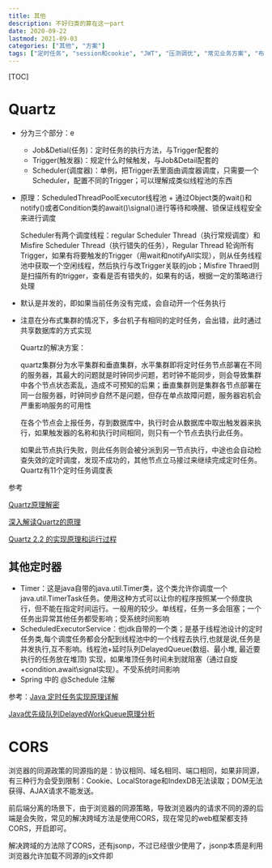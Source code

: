 ```yaml
---
title: 其他
description: 不好归类的算在这一part
date: 2020-09-22
lastmod: 2021-09-03
categories: ["其他", "方案"]
tags: ["定时任务", "session和cookie", "JWT", "压测调优", "常见业务方案", "布隆过滤器", "淘汰算法"]
---
```


[TOC]

# Quartz

* 分为三个部分：e
  * Job&Detial(任务)：定时任务的执行方法，与Trigger配套的
  * Trigger(触发器)：规定什么时候触发，与Job&Detail配套的
  * Scheduler(调度器)：单例，把Trigger丢里面由调度器调度，只需要一个Scheduler，配置不同的Trigger；可以理解成类似线程池的东西

* 原理：ScheduledThreadPoolExecutor线程池 + 通过Object类的wait()和notify()或者Condition类的await()\signal()进行等待和唤醒、锁保证线程安全 来进行调度

  Scheduler有两个调度线程：regular Scheduler Thread（执行常规调度）和Misfire Scheduler Thread（执行错失的任务），Regular Thread 轮询所有Trigger，如果有将要触发的Trigger（用wait和notifyAll实现），则从任务线程池中获取一个空闲线程，然后执行与改Trigger关联的job；Misfire Thraed则是扫描所有的trigger，查看是否有错失的，如果有的话，根据一定的策略进行处理

* 默认是并发的，即如果当前任务没有完成，会自动开一个任务执行

* 注意在分布式集群的情况下，多台机子有相同的定时任务，会出错，此时通过共享数据库的方式实现

  Quartz的解决方案：

  quartz集群分为水平集群和垂直集群，水平集群即将定时任务节点部署在不同的服务器，其最大的问题就是时钟同步问题，若时钟不能同步，则会导致集群中各个节点状态紊乱，造成不可预知的后果；垂直集群则是集群各节点部署在同一台服务器，时钟同步自然不是问题，但存在单点故障问题，服务器宕机会严重影响服务的可用性

  在各个节点会上报任务，存到数据库中，执行时会从数据库中取出触发器来执行，如果触发器的名称和执行时间相同，则只有一个节点去执行此任务。

  如果此节点执行失败，则此任务则会被分派到另一节点执行，中途也会自动检查失效的定时调度，发现不成功的，其他节点立马接过来继续完成定时任务。Quartz有11个定时任务调度表

参考

[Quartz原理解密](https://www.cnblogs.com/Dorae/p/9357180.html)

[深入解读Quartz的原理](https://blog.csdn.net/scgyus/article/details/79360316)

[Quartz 2.2 的实现原理和运行过程](https://blog.csdn.net/xlxxcc/article/details/52104463)

## 其他定时器

  * Timer：这是java自带的java.util.Timer类，这个类允许你调度一个java.util.TimerTask任务。使用这种方式可以让你的程序按照某一个频度执行，但不能在指定时间运行。一般用的较少。单线程，任务一多会阻塞；一个任务出异常其他任务都受影响；受系统时间影响
  * ScheduledExecutorService：也jdk自带的一个类；是基于线程池设计的定时任务类,每个调度任务都会分配到线程池中的一个线程去执行,也就是说,任务是并发执行,互不影响。线程池+延时队列DelayedQueue(数组、最小堆, 最近要执行的任务放在堆顶) 实现，如果堆顶任务时间未到就阻塞（通过自旋+condition.await\signal实现）。不受系统时间影响
  * Spring 中的 @Schedule  注解

参考：[Java 定时任务实现原理详解](https://blog.csdn.net/u013332124/article/details/79603943)

[Java优先级队列DelayedWorkQueue原理分析](https://www.jianshu.com/p/587901245c95)

# CORS

浏览器的同源政策的同源指的是：协议相同、域名相同、端口相同，如果非同源，有三种行为会受到限制：Cookie、LocalStorage和IndexDB无法读取；DOM无法获得、AJAX请求不能发送。

前后端分离的场景下，由于浏览器的同源策略，导致浏览器内的请求不同的源的后端是会失败，常见的解决跨域方法是使用CORS，现在常见的web框架都支持CORS，开启即可。

解决跨域的方法除了CORS，还有jsonp，不过已经很少使用了，jsonp本质是利用浏览器允许加载不同源的js文件即<script>标签等，将跨域请求<script>标签里，返回一段可执行的js代码，其中包含了请求结果，通常是json格式，前端通过返回的js代码执行回调获取结果。

详情见 [跨域资源共享 CORS 详解](http://www.ruanyifeng.com/blog/2016/04/cors.html)

对于跨域产生的问题，如CSRF跨域请求攻击的解决方案，可参考：[美团:如何防止csrf](https://tech.meituan.com/2018/10/11/fe-security-csrf.html)

# session和cookie

- 首先Http是无状态的，因此需要通过session、cookie来达到记录用户状态的目的。

- 传统的session、cookie：session存用户信息，保存在服务端中，cookie里存session对应的sessionId，保存在客户端中，用于找到对应的session，每次请求都会带上该cookie来表示此用户。

- 由于现在实例的部署不可能只部署一个，一般都是集群部署，因此session不可以只存在一个实例的内存中，因此引入Redis来存用户的登录信息

- 现在一般使用 token + Redis来实现 cookie - session 机制，本质上差不多，前端的cookie更多的是存token的信息而已，token也可以存在LocalStorage或sessionStorage中，发送请求时一般是把token的值放在请求头中，而不会把cookie发给后端，这样可以避免当用户禁用cookie导致功能不可用，还有CSRF问题。

# JWT

JWT = JSON WEB TOKEN

## 原理

JWT实际上是一个token(令牌)，分为三部分：Header(头部)、Payload(负载)、Signature(签名)。

Header(头部) ：两部分组成，记录令牌类型和JWT的签名算法，一般是HMACSHA256。

Payload(负载)： 记录用户登录信息(官方规范默认是不加密的，分为官方字段和私有字段）。

Signature(签名) ：记录将 Header、Payload和服务端的密钥组合起来，使用Header(头部)里规定的方式加密。

比如header里保存的加密方式是HMACSHA256，`签名 Signature = HMACSHA256(base64URL(header) + "." + base64URL(payload) + "." + 保存在后端的密钥)`

最后的JWT = `base64URL(Header) + "." + base64URL(Payload) + "." + Signature`，后端收到该JWT后验证该签名是否正确，来判断JWT里的用户信息是否可靠。

**base64**：64指的是A-Z,a-z，0-9，+，/，将待转换的字符串转成二进制流，每3个8位转成4个6位，6位的二进制数转成十进制，根据码表找到对应的字符，以=号做后缀，凑齐位数

一般是为了解决一些字符编码的问题，将非ASCII字符转化为ASCII字符，还有就是可以对数据做简单加密，base64URL在base64的基础上增加对一些符号的编解码，比如把"-"替换成"+"，使得它可以出现在url中。

**HMACSHA256**：摘要算法，一般用于验证签名是否一致

## 使用

可以存储在浏览器的本地缓存localStorage或者cookie中，发送请求的时候放在cookie里，或者放在请求头中

- JWT的目的是让服务器不保存任何session数据，让后端变成无状态的，因此没办法主动废弃某个token，一旦签发了JWT，在到期之前就会始终有效，如果想要实现这种功能，必然需要在后端保存JWT，就违背了JWT的设计初衷了。
- 要让JWT实现 续签 和 主动过期功能，必定需要在后端保存JWT
  - jwt主动过期问题，使用黑名单即可；分成两点，客户端要求失效，服务端记录token到黑名单；用户重置密码，服务端记录uid-time键值对，在此之前的token全部失效；客户端把保存的jwt删掉是没用的，此时的jwt依然有效，只是客户端没记录而已
  - jwt续签问题，一种解决方式是jwt中存储过期时间，服务端设置刷新时间，请求时判断是否在过期时间或刷新时间，在刷新时间内进行token刷新，失效token记入黑名单；
  - 而黑名单过大问题，可以采用记录UID-刷新时间方式解决，判断jwt签发时间，jwt签发时间小于UID-刷新时间的记为失效
- 个人认为JWT的生成方式本身是有一套规范的，在实际使用过程中也可以对他进行改动，本质上还是一个签名校验而已，一般会对JWT进行魔改，比如使用Header(头部)里的加密方式加密Signature(签名)，Signature(签名)加密Header(头部) 和Payload(负载) 这两部分，服务器里的私钥解密Payload(负载)，得到需要的登录信息，不通过简单的base64URL编码，不对外暴露，签名算法或者签名里的密钥的方式可以改成其他等。

JWT参考：[JWT 超详细分析](https://learnku.com/articles/17883)

# CAS模型 - SSO(单点登录)

可参考：[CAS实现单点登录SSO执行原理探究](https://blog.csdn.net/javaloveiphone/article/details/52439613)，讲得算是比较明白，这里是总结基于CAS模式改的单点登录模式

- 第一次访问时，由于没有访问的token，会引导至登录

![第一次访问](https://github.com/Nixum/Java-Note/raw/master/picture/sso-first-access.png)

- 再次访问Web-1时，由于前端已存了token，直接使用token进行请求即可

- 已登录Web-1时去访问Web-2，会通过后端认证中心实现单点登录

![第二次访问](https://github.com/Nixum/Java-Note/raw/master/picture/sso-second-access.png)

这里在总结一下关于GrantTicket和ServiceTicket，跟CAS模型中提到的TGT、ST、PGT这些东西是类似的，本质是作为验证的票据，图中的GrantTicket、ServiceTicket、token含义如下

GrantTicket：全局会话票据，保存在登录页，通过GrantTicket才能换取ServiceTicket；

ServiceTicket表示访问资源的一次性票据，根据ServiceTicket换取token，换取后失效；

token：登录凭证

GT、ST和token都是保存在Redis中的，他们在Redis中的存储结构如下

```
key：TOKEN_${Token的值}
value:
{
    "createTime": 1565961654807,
    "accountId": "123",
    // 用户其他信息
    "grantTicket": ${GrantTicket的值}  // token关联GT，用于注销时实现全局注销
}

key：GRANT_TICKET_${GrantTicket的值}
value:
{
    "createTime": 1565961654807,
    "accountId": "123",
}

key：SERVICE_TICKET_${ServiceTicket的值}
value:
{
    "createTime": 1565961654807,
    "grantTicket": ${GrantTicket的值} // ST关联GT，用于判断该ST是否有效，换取token后删除
}

// token与grantTicket的记录，注销时，根据token中关联的GT，找到所有与之关联的token，进行删除，这里推荐使用Redis的scan命令进行分段查询，原因是Redis是单线程的，如果数据量太大使用keys命令遍历太久，阻塞Redis接收其他命令
key：{grantTicket}-{token}
value：无
```

# 基于OAuth2.0的第三方登录

可参考：[理解OAuth 2.0](https://www.ruanyifeng.com/blog/2014/05/oauth_2_0.html)，这样基本就入门了，这里是总结项目中如何接入，一般在集成facebook和google的第三方登录也是类似的流程机制，这里只用到了access_token，对于refresh_token，是用来延长access_token的过期时间的，减少短时间内的重复登录，这里就没有涉及到了

![基于OAuth2的第三方登录](https://github.com/Nixum/Java-Note/raw/master/picture/基于oauth2的第三方登录流程.png)

为什么要后端要根据code + clientId + secret换成access_token，再根据access_token换用户个人信息？

为什么后端不直接code + clientId + secret换用户个人信息呢？

主要还是为了安全，防止中间人攻击

* 重定向的参数是带在url里的，是直接暴露在客户端的，如果直接返回access_token就不安全，因此才多了code这一层，为了降低code被拦截泄漏后的风险，code的过期时间一般都很短，且是一次性的；

* 另外就是后端对于外部的请求都是不信任的，因此接收到的参数(code)首先还要配合凭证去验证其合法性，对于验证通过后获得的access_token也有更多的操作空间，由后端持有，不会暴露出去

  像上图那种登录方案，后端只需要用户个人信息换完token就算完事了，所以看起来好像直接使用code + clientId + secret换用户个人信息就行，但是如果此时需要再获取用户的其他信息，就没有没办法再用code去换了，只能要求用户再次登录，此时如果有access_token就显得多么重要了

# 压测

总结一下做过的压测，压测工具jmetter，利用jmette可以多线程并发请求和可以实时查看简易报告的能力

1. 先对被压测服务的接口针对不同场景编写压测用例，设定好TPS的起始和目标值，作为压测计划

2. 画压测机器部署关系图，部署压测环境

   *  对于被压测的服务，一般会mock掉与该服务相关关联的服务，比如该服务还连了数据库，该接口请求依赖一些独立部署的中间件，或者依赖其他服务，则会对这些相关的依赖用桩来代替，用于维持通信，以减少这些额外服务的影响。

   * 一般一台机器只部署一个服务，特别是被压测服务，此外还要注意被压测服务所在的机器上网络设置相关的参数，比如TCP最大连接数、回收策略之类的设置

3. 编写压测脚本，压测脚本越简单越好，尽量让压测工具不影响被压测服务，**脚本最重要的几个设置**： 发起请求时的并发线程数、响应的断言、TPS数，其他那些花里胡哨的输出树状图，饼图啊那些都不用配了，用最简单的报告输出即可

4. 部署完后，将脚本配置放到jmeter的机器上，启动压测

   ```
   nohup java -jar bin/ApacheJMeter.jar -n -t jmetter脚本路径/config.jmx > test.out &
   ```

   输出到当前目录下的test.out文件里，这里启动是使用默认参数启动，如果对jmetter的JVM设置有要求，也可以在启动时指定JVM参数，如

   ```
   nohup java -server -XX:+HeapDumpOnOutOfMemoryError -Xms512m -Xmx512m -XX:+UseG1GC -XX:MaxGCPauseMillis=250 -XX:G1ReservePercent=20 -Djava.security.egd=file:/dev/urandom -jar bin/ApacheJMeter.jar -n -t jmetter脚本路径/config.jmx > test.out &
   ```

   压测开启后可以打开test.out文件查看压测报告

5. 一般是按照TPS从小往大压，小的TPS压，在正常延时的情况下可以先判断程序是否有问题，比如内存泄漏，内存溢出，没问题了再逐步往大了压。如果先从大往小压，延时又上不去，此时判断不了是程序内部问题还是过大的TPS导致。压测时间一般最少压一天

6. 输出压测报告

一般有如下几个点要注意，这些点到时也要输出到压测报告上

| 监控点                                | 说明                                                         |
| ------------------------------------- | ------------------------------------------------------------ |
| jmetter端的TPS、延时、错误率          | 观察TPS是否符合预期、延时是否达到预期且稳定、错误率要为0。**当程序正常时降低RT的手段**：减少不必要的日志输出、业务逻辑算法是否还有优化空间，是否有IO占用或者频繁序列化反序列化、内部队列是否阻塞 |
| 被压测服务的gc                        | fgc，ygc不要太频繁，一般来说**fgc 一小时要小于3~4次**；**ygc一分钟要小于3~4次为佳**。 |
| jmetter端的CPU、内存使用率等          | 注意jmetter端的CPU是否过高或波动很大，避免影响压测结论       |
| 被压测服务端的CPU、磁盘、内存使用率等 | 如果cpu过高，如果连续达到90以上，基本上是内存泄漏导致了频繁的fgc；磁盘的占用情况，注意生成的日志是否把磁盘占满了 |

使用 `jstat -gcutil [pid] [时间间隔，每几秒打印] [打印次数]`查看GC情况

当被压测端的gc不正常时，应尽量保存事发环境

​	1、收集内存使用基本情况统计：`jmap -heap [pid] > [文件名，如heap.log]`


​	2、收集线程堆栈运行信息：`jstack [pid] > [文件名，如stack.log]`

​	3、收集内存详细使用信息，生成dump内存快照：`jmap -dump:format=b,file=[文件名，如heap.dump] [pid]`


一般使用eclipse mat工具进行内存快照的分析，排查出内存泄漏的问题。

mat的使用参见：[Eclipse MAT内存分析工具](https://www.cnblogs.com/yueshutong/p/9824772.html)

**一般压测脚本的模板：**

```xml
<?xml version="1.0" encoding="UTF-8"?>
<jmeterTestPlan version="1.2" properties="3.2" jmeter="3.2 r1790748">
  <hashTree>
    <TestPlan guiclass="TestPlanGui" testclass="TestPlan" testname="测试计划" enabled="true">
        <!-- 一般写压测计划中的序号+名称 -->
      <stringProp name="TestPlan.comments"></stringProp>
      <boolProp name="TestPlan.functional_mode">false</boolProp>
      <boolProp name="TestPlan.serialize_threadgroups">false</boolProp>
      <elementProp name="TestPlan.user_defined_variables" elementType="Arguments" guiclass="ArgumentsPanel" testclass="Arguments" testname="用户定义的变量" enabled="true">
        <collectionProp name="Arguments.arguments"/>
      </elementProp>
      <stringProp name="TestPlan.user_define_classpath"></stringProp>
    </TestPlan>
    <hashTree>
      <ThreadGroup guiclass="ThreadGroupGui" testclass="ThreadGroup" testname="Thread Group" enabled="true">
        <stringProp name="ThreadGroup.on_sample_error">continue</stringProp>
        <elementProp name="ThreadGroup.main_controller" elementType="LoopController" guiclass="LoopControlPanel" testclass="LoopController" testname="循环控制器" enabled="true">
          <boolProp name="LoopController.continue_forever">false</boolProp>
          <intProp name="LoopController.loops">-1</intProp>
        </elementProp>
        <stringProp name="ThreadGroup.num_threads">500</stringProp>                                             <!-- 发起请求时的并发线程数，这里设置为500个并发线程，表示使用这么多的线程数来达到下面设置的TPS数 -->
        <stringProp name="ThreadGroup.ramp_time">8</stringProp>
        <longProp name="ThreadGroup.start_time">1509332694000</longProp>
        <longProp name="ThreadGroup.end_time">1509332694000</longProp>
        <boolProp name="ThreadGroup.scheduler">false</boolProp>
        <stringProp name="ThreadGroup.duration"></stringProp>
        <stringProp name="ThreadGroup.delay"></stringProp>
      </ThreadGroup>
      <hashTree>
        <HTTPSamplerProxy guiclass="HttpTestSampleGui" testclass="HTTPSamplerProxy" testname="click http request" enabled="true">
          <elementProp name="HTTPsampler.Arguments" elementType="Arguments" guiclass="HTTPArgumentsPanel" testclass="Arguments" testname="用户定义的变量" enabled="true">
            <collectionProp name="Arguments.arguments"/>
          </elementProp>
          <stringProp name="HTTPSampler.domain">192.168.1.123</stringProp>         <!-- 此处为被压测服务的host -->
          <stringProp name="HTTPSampler.port">12345</stringProp>                    <!-- 此处为被压测服务的port -->
          <stringProp name="HTTPSampler.protocol">http</stringProp>
          <stringProp name="HTTPSampler.contentEncoding"></stringProp>
          <stringProp name="HTTPSampler.path">${__StringFromFile(/home/urls.log,,,)}</stringProp>  <!-- 发起的http请求uri从文件读取，文件路径 -->
          <stringProp name="HTTPSampler.method">GET</stringProp>
          <boolProp name="HTTPSampler.follow_redirects">false</boolProp>
          <boolProp name="HTTPSampler.auto_redirects">false</boolProp>
          <boolProp name="HTTPSampler.use_keepalive">true</boolProp>
          <boolProp name="HTTPSampler.DO_MULTIPART_POST">false</boolProp>
          <stringProp name="HTTPSampler.embedded_url_re"></stringProp>
          <stringProp name="HTTPSampler.implementation">Java</stringProp>
          <stringProp name="HTTPSampler.connect_timeout"></stringProp>
          <stringProp name="HTTPSampler.response_timeout"></stringProp>
        </HTTPSamplerProxy>
        <hashTree/>
        <ResponseAssertion guiclass="AssertionGui" testclass="ResponseAssertion" testname="Response Assertion" enabled="true">
          <collectionProp name="Asserion.test_strings">
            <stringProp name="49586">200</stringProp>                                       <!-- http请求的响应断言，要求返回的http code为200才判定为成功 -->
          </collectionProp>
          <stringProp name="Assertion.test_field">Assertion.response_code</stringProp>
          <boolProp name="Assertion.assume_success">false</boolProp>
          <intProp name="Assertion.test_type">8</intProp>
        </ResponseAssertion>
        <hashTree/>
        <ConstantThroughputTimer guiclass="TestBeanGUI" testclass="ConstantThroughputTimer" testname="Constant Throughput Timer" enabled="true">
          <intProp name="calcMode">1</intProp>
          <doubleProp>
            <name>throughput</name>
            <value>30000.0</value>          <!-- 1分钟内发起的请求数，换算为tps为500 -->
            <savedValue>0.0</savedValue>
          </doubleProp>
        </ConstantThroughputTimer>
        <hashTree/>
      </hashTree>
    </hashTree>
    <WorkBench guiclass="WorkBenchGui" testclass="WorkBench" testname="工作台" enabled="true">
      <boolProp name="WorkBench.save">true</boolProp>
    </WorkBench>
    <hashTree/>
  </hashTree>
</jmeterTestPlan>
```

# 调优

参考：https://tech.meituan.com/2016/12/02/performance-tunning.html

# 业务相关

## 防止表单重复提交

**场景**：用户点击下单页面，跳转至下单页面，提交订单，此时有可能网络原因或者用户点击多次，导致订单重复提交。

**解决**：用户跳转至下单页前，会先获取订单号(也作为订单表主键)，将订单号绑定在下单页，利用数据库主键唯一的特性，让创建订单的操作变成幂等性。

## 解决ABA问题

**场景：**类似MySQL的丢失更新，比如有操作1，操作2先后对记录A进行更新，操作1的响应丢失导致重试，此时操作2已经更新成功，操作1重试时会覆盖操作2的更新。

**解决：**通过版本号解决，订单表增加一列作版本号，版本号可以使用递增序列、时间戳等，通过比较版本号来确定操作的先后顺序，更新成功时也需要更新版本号。

## 流量大、数据量大的商品详情页数据存储

**场景：**一般商品详情页都是访问量最大的页面，比如用户做商品对比、查看商品详情都需要，另外就是商品详情页一般涉及很多数据，如下，且后端存储的sku量也是巨大的，直接分多张表去存虽然可以实现，但是性能就一般了。

```
商品
├── 基本信息
│    ├── 标题、副标题
│    ├── 价格：原价、促销价
│    └── 颜色、规格等
├── 商品参数
├── 商品介绍
├── 图片视频
来自其他系统的
├── 促销信息
├── 推荐商品
├── 评论、评价
├── 配送信息
└── 店铺信息
```

**解决：**分析不同的数据特性，比如有些数据是热点的、相对固定的、不常被修改的、需求变化不大的等各种维度去划分，进行不同存储。动态数据、实时数据还是照旧，该怎么处理怎么处理，其他的可以：

1. 套一层缓存在数据库外面，查询数据先缓存后数据库

2. 针对每个不同的spu有不同的商品属性，则可以使用NoSQL来解决

3. 针对图片、视频等数据，使用对象存储、CDN解决，比如AWS S3，直接通过其提供的API进行访问，将这部分的压力转移到云服务厂商

4. 将相对固定的数据静态化，比如商品介绍，其包含了大量的文字、图片、视频等，可直接将这一部分保存成HTML文件中，访问时直接返回HTML文件，保存成HTML还可以配合CDN进行加速

## 针对SQL方面的优化

* 可以起一个SQL检查脚本，检查执行时间过长的SQL，如果超过指定时间的，进行记录和kill，再进行优化，把慢SQL解决掉，避免多个执行时间过长的SQL拖垮整个数据库。
* 主从分离，读写分离，服务降级
* 分析SQL执行和访问量间的关系，数据库CPU利用率变化
* MySQL单次查询扫描的数据量控制在千万级别内，单次扫描的数据量在百万级别是可以接受，理论上查询都应该使用索引，避免全表扫描

## 对象存储原理

* 本质是一个规模很大的分布式Key-value集群，外加一个保存集群节点信息、文件信息和映射关系(统称为元数据)的节点集群，在最外层再加上一个Gateway来对外提供服务即可。
* 针对图片、视频等大文件，在存储时会将其拆分成多个大小相等的块Block，一般是几十KB到几MB，便于管理，也可以分散到不同节点，提升并行读写性能。
* 由于分成的块太小，数量多，一般也不是直接进行管理的，而是将一些块进行聚合，放到容器里，类似分片的概念，主从复制时，也是直接复制这些块即可，不用再复制多日志

## 跨系统数据实时同步

* 采用Bin Log + MQ的方式，将上游数据实时同步到下游其他系统的数据库中，为了确保数据一致性，必须顺序读取Bin Log，因此MQ的主题也必须设置为只有一个分区，才能保证Bin Log有序。
* 当下游系统想要扩展消费能力时，不可盲目增加同步线程数和MQ主题分区，由于Bin Log的顺序性，要确保多线程消费时，不会对数据产生影响，所以可以将具有因果一致性的Bin Log发布给同一主题分区，才可以多线程同步消费。具体可参考MySQL 5.6版本后多线程处理Bin Log的做法。

## 不停机情况下更换数据库

* 利用Bin Log或者复制状态机理论，增加一个新库和同步服务。先将旧库上的数据快照同步到新库，对于旧库的新数据，使用同步服务进行同步复制
* 改造旧服务，增加双写新旧两个库的功能，添加功能开关，使其能够只写旧库、只写新库、同步双写的功能
* 开关打至只写旧服务，利用同步服务同步数据，等改造后的旧服务能稳定运行，验证新旧两个库的数据是否一致；一致之后将改造后的旧服务的开关打至同步双写，关闭同步服务，此时仍然以数据写至旧库为主，写新库失败则进行人工干预，此外，双写时可能会存在数据不一致，此时需要针对这一小段时期上线数据对比与补偿服务，验证和补充新旧数据不一致问题；待最终稳定后，才将开关打至只写新服务，实现数据库替换的平滑过渡。

## 海量数据处理

针对的是埋点数据、日志数据、访问数据、点击数据、监控数据等，一般采用先存储后计算的方式

* 使用Kafka存储，上游系统将海量数据采集后发给KafKa，利用Kafka无限消息堆积和超高吞吐，存储数据，再由下游系统进行订阅消费即可。这种方案适合短时间的海量数据处理。关键词：分布式流数据存储。
* HDFS存储 + Hive查询 或者 ES查询
* 针对监控数据，可以使用时序数据库，例如Prometheus

## API协议设计

其实分成了API和协议两部分

* 一般API会符合Restful规范，由行为 + 资源组合而成；
* 协议一般就包含了请求/响应头和响应/请求体的内容，参数结构化，比如参数类型是Hash，就不要存成String，值是Hash的序列化后的字符串；
* 响应结果要统一，尽量不要因为参数的不同而返回不同类型的响应结构
* 需要考虑认证和安全相关，比如是否需要签名、票据、token等
* 多服务之间，保证风格一致
* 考虑幂等；
* 加入版本控制，加在URL上，或者请求头有个字段标识；

# 布隆过滤器

本质上是基于hash的概率性数据结构，是一个很长的二进制数组，主要用于判断元素可能存在集合中，或者一定不在集合中。

## 原理

1. 有一个长度为m的bit数组，初始每个bit都是0，另外还有k个hash函数；
2. 当加入一个元素时，先调用k个hash函数得到k个结果，将这k个结果与bit数组长度取模得到k个数组下标，将这k个数组下标对应的值置为 1；
3. 查询元素时，同样经过上面步骤的计算，最终得到k个数组下标，判断这些下标对应的值是否为1，如果为1，说明元素可能存在，如果有一个不为1，说明元素一定不存在，返回结果；

## 误判率计算

> 涉及到3个重要的参数：
>
> 1. `m`表示bit数组的长度
> 2. `k`表示散列函数的个数
> 3. `n`表示插入的元素个数
>
> 布隆过滤器中，一个元素插入后，某个bit为0的概率是`(1 − 1/m)^k`
>
> n元素插入后，某个bit为0的概率是`(1 − 1/m)^(n*k)`
>
> false positive的概率是`(1−(1−1/m)^n*k)^k`
>
> 因为需要的是`k`个不同的bit被设置成1，概率是大约是`(1−e^(−k*n/m))^k`
>

## 实现

可以基于redis实现，但这里只给出go版本的实现，支持并发安全

```go
const (
	mod7       = 1<<3 - 1
	bitPerByte = 8
)

type Filter struct {
	lock       *sync.RWMutex
	concurrent bool
	// 长度之所以要取2的指数是因为要将取模操作优化成与操作， % 等于 &(2^n-1)
	m     uint64 // bit array of m bits, m will be ceiling to power of 2
	n     uint64 // number of inserted elements
	log2m uint64 // log_2 of m
	k     uint64 // the number of hash function
	keys  []byte // byte array to store hash value
}

func New(size uint64, k uint64, race bool) *Filter {
	log2 := uint64(math.Ceil(math.Log2(float64(size))))
	filter := &Filter{
		m:          1 << log2,
		log2m:      log2,
		k:          k,
		keys:       make([]byte, 1<<log2),
		concurrent: race,
	}
	if filter.concurrent {
		filter.lock = &sync.RWMutex{}
	}
	return filter
}

func (f *Filter) Add(data []byte) *Filter {
	if f.concurrent {
		f.lock.Lock()
		defer f.lock.Unlock()
	}
	h := baseHash(data)
	for i := uint64(0); i < f.k; i++ {
		loc := location(h, i)
		slot, mod := f.location(loc)
		f.keys[slot] |= 1 << mod
	}
	f.n++
	return f
}

// location returns the bit position in byte array
// & (f.m - 1) is the quick way for mod operation
func (f *Filter) location(h uint64) (uint64, uint64) {
	slot := (h / bitPerByte) & (f.m - 1)
	mod := h & mod7
	return slot, mod
}

// baseHash returns the murmur3 128-bit hash
func baseHash(data []byte) []uint64 {
	a1 := []byte{1} // to grab another bit of data
	hasher := murmur3.New128()
	hasher.Write(data) // #nosec
	v1, v2 := hasher.Sum128()
	hasher.Write(a1) // #nosec
	v3, v4 := hasher.Sum128()
	return []uint64{
		v1, v2, v3, v4,
	}
}
```

# 淘汰算法

## LRU

java实现，非线程安全

```java
// 非线程安全，注意每一次对节点有操作对需要同时操作 nodeMap和lruQueue
// LRU本质是利用 hashMap 和 双向链表 实现
public class LRUCache {

  private Map<String, Node> nodeMap;
  private DoubleLinkedList lruQueue;
  private int size = 0;

  public LRUCache() {
    this(3);
  }

  public LRUCache(int size) {
    this.size = size;
    this.nodeMap = new HashMap<>();
    this.lruQueue = new DoubleLinkedList();
  }


  public String get(String key) {
    Node n = nodeMap.get(key);
    if (n == null) {
      return null;
    }
    // 获取后直接放到到最前的位置
    put(n.key, n.value);
    return n.value;
  }

  public void put(String key, String value) {
    Node newNode = new Node(key, value);
    // 如果包含，则放到最前
    if (nodeMap.containsKey(key)) {
      lruQueue.remove(nodeMap.get(key));
      lruQueue.addFirst(newNode);
      // 记得更新map
      nodeMap.put(key, newNode);
    } else {
      // 如果满了，则移除最后一个
      if (size <= lruQueue.size()) {
        Node last = lruQueue.removeLast();
        nodeMap.remove(last.key);
      }
      nodeMap.put(key, newNode);
      lruQueue.addFirst(newNode);
    }
  }

  private class Node {
    private String key;
    private String value;
    private Node pre;
    private Node next;

    public Node(String key, String value) {
      this.key = key;
      this.value = value;
    }
  }

  // 封装双向链表方法，构建时要注意前后节点指向和空指针问题
  private class DoubleLinkedList {
    private Node head;
    private Node tail;
    private int count = 0;

    public void addFirst(Node n) {
      if (head == null) {
        tail = n;
      }
      count ++;
      n.next = head;
      if (head != null) {
        head.pre = n;
      }
      head = n;
    }

    public Node removeLast() {
      if (count == 0) {
        return null;
      }
      Node result = tail;
      if (tail.pre != null) {
        tail.pre.next = null;
      } else {
        head = null;
        tail = null;
      }
      count --;
      return result;
    }

    public void remove(Node n) {
      if (count == 0) {
        return ;
      }
      count --;
      if (n.pre != null) {
        n.pre.next = n.next;
      } else {
        head = n.next;
      }
      if (n.next != null) {
        n.next.pre = n.pre;
      } else {
        tail = n.pre;
      }
    }

    public int size() {
      return count;
    }
  }
}
```

golang实现

```go

```

## LFU

java实现，非线程安全

```java
/**
 * 频次最少使用
 * 设定容量，每次get key会修改使用次数和使用时间，当满容量时，移除次数最少的那个
 * 如果有多个key的使用次数一样，则移除使用时间最旧的那个
 */
public class LFUCache {

    Map<String, String> keyValMap;
    Map<String, Integer> key2FreqMap;
    // 用linkHashSet来模拟使用时间
    Map<Integer, LinkedHashSet<String>> freq2KeysMap;
    int minFreq;
    int cap;

    public LFUCache(int cap) {
        keyValMap = new HashMap<>();
        key2FreqMap = new HashMap<>();
        freq2KeysMap = new HashMap<>();
        this.cap = cap;
        this.minFreq = 0;
    }

    public String get(String key) {
        if (!keyValMap.containsKey(key)) {
            return "";
        }
        increaseFreq(key);
        return keyValMap.get(key);
    }

    public void put(String key, String val) {
        if (this.cap <= 0) {
            return;
        }
        if (keyValMap.containsKey(key)) {
            keyValMap.put(key, val);
            increaseFreq(key);
            return;
        }
        if (this.cap <= keyValMap.size()) {
            removeMinFreqKey();
        }
        keyValMap.put(key, val);
        key2FreqMap.put(key, 1);
        freq2KeysMap.putIfAbsent(1, new LinkedHashSet<>());
        freq2KeysMap.get(1).add(key);
        this.minFreq = 1;
    }

    void increaseFreq(String key) {
        int freq = key2FreqMap.get(key);
        key2FreqMap.put(key, freq+1);
        freq2KeysMap.get(freq).remove(key);
        freq2KeysMap.putIfAbsent(freq + 1, new LinkedHashSet<>());
        freq2KeysMap.get(freq + 1).add(key);
        if (freq2KeysMap.get(freq).isEmpty()) {
            freq2KeysMap.remove(freq);
            if (freq == this.minFreq) {
                this.minFreq++;
            }
        }
    }

    void removeMinFreqKey() {
        LinkedHashSet<String> keys = freq2KeysMap.get(this.minFreq);
        String delKey = keys.iterator().next();
        keys.remove(delKey);
        if (keys.isEmpty()) {
            freq2KeysMap.remove(this.minFreq);
            // 这里无需更新 minFreq 的值，因为该方法是在插入新key时使用，此时minFreq一定是1
        }
        keyValMap.remove(delKey);
        key2FreqMap.remove(delKey);
    }
}
```

golang实现

```go
```



# 参考

极客时间 - 后端存储实战

[布隆过滤器原理及golang实现](https://liangyaopei.github.io/2020/07/29/bloom-filter/)
